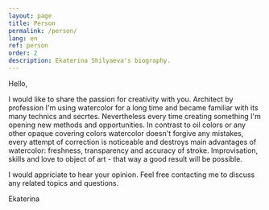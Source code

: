 ```yaml
---
layout: page
title: Person
permalink: /person/
lang: en
ref: person
order: 2
description: Ekaterina Shilyaeva's biography.
---
```



Hello,

I would like to share the passion for creativity with you. Architect by profession I'm using watercolor for a long time and became familiar with its many technics and secrtes. Nevertheless every time creating something I'm opening new methods and opportunities. In contrast to oil colors or any other opaque covering colors watercolor doesn't forgive any mistakes, every attempt of correction is noticeable and destroys main advantages of watercolor: freshness, transparency and accuracy of stroke. Improvisation, skills and love to object of art - that way a good result will be possible.

I would appriciate to hear your opinion. Feel free contacting me to discuss any related topics and questions.

Ekaterina
